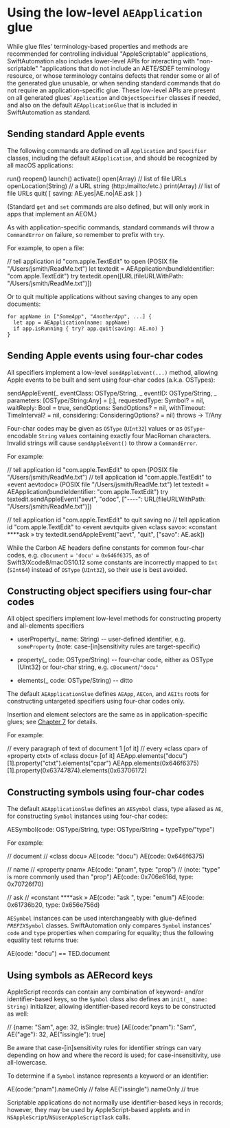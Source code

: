 # Using the low-level `AEApplication` glue

While glue files' terminology-based properties and methods are recommended for controlling individual "AppleScriptable" applications, SwiftAutomation also includes lower-level APIs for interacting with "non-scriptable" "applications that do not include an AETE/SDEF terminology resource, or whose terminology contains defects that render some or all of the generated glue unusable, or when sending standard commands that do not require an application-specific glue. These low-level APIs are present on all generated glues' `Application` and `ObjectSpecifier` classes if needed, and also on the default `AEApplicationGlue` that is included in SwiftAutomation as standard.


## Sending standard Apple events

The following commands are defined on all `Application` and `Specifier` classes, including the default `AEApplication`, and should be recognized by all macOS applications:

  run()
  reopen()
  launch()
  activate()
  open(Array<URL>) // list of file URLs
  openLocation(String) // a URL string (http:/mailto:/etc.)
  print(Array<URL>) // list of file URLs
  quit( [ saving: AE.yes|AE.no|AE.ask ] )

(Standard `get` and `set` commands are also defined, but will only work in apps that implement an AEOM.)

As with application-specific commands, standard commands will throw a `CommandError` on failure, so remember to prefix with `try`.

For example, to open a file:

  // tell application id "com.apple.TextEdit" to open (POSIX file "/Users/jsmith/ReadMe.txt")
  let textedit = AEApplication(bundleIdentifier: "com.apple.TextEdit")
  try textedit.open([URL(fileURLWithPath: "/Users/jsmith/ReadMe.txt")])

Or to quit multiple applications without saving changes to any open documents:

<pre><code>for appName in ["<var>SomeApp</var>", "<var>AnotherApp</var>", ...] {
  let app = AEApplication(name: appName)
  if app.isRunning { try? app.quit(saving: AE.no) }
}</code></pre>


## Sending Apple events using four-char codes

All specifiers implement a low-level `sendAppleEvent(...)` method, allowing Apple events to be built and sent using four-char codes (a.k.a. OSTypes):

  sendAppleEvent(_ eventClass: OSType/String, _ eventID: OSType/String, _ parameters: [OSType/String:Any] = [:],
                 requestedType: Symbol? = nil, waitReply: Bool = true, sendOptions: SendOptions? = nil,
                 withTimeout: TimeInterval? = nil, considering: ConsideringOptions? = nil) throws -> T/Any

Four-char codes may be given as `OSType` (`UInt32`) values or as `OSType`-encodable `String` values containing exactly four MacRoman characters. Invalid strings will cause `sendAppleEvent()` to throw a `CommandError`.

For example:

  // tell application id "com.apple.TextEdit" to open (POSIX file "/Users/jsmith/ReadMe.txt")
  // tell application id "com.apple.TextEdit" to «event aevtodoc» (POSIX file "/Users/jsmith/ReadMe.txt")
  let textedit = AEApplication(bundleIdentifier: "com.apple.TextEdit")
  try textedit.sendAppleEvent("aevt", "odoc", ["----": URL(fileURLWithPath: "/Users/jsmith/ReadMe.txt")])

  // tell application id "com.apple.TextEdit" to quit saving no
  // tell application id "com.apple.TextEdit" to «event aevtquit» given «class savo»: «constant ****ask »
  try textedit.sendAppleEvent("aevt", "quit", ["savo": AE.ask])

<p class="hilitebox">While the Carbon AE headers define constants for common four-char codes, e.g. <code>cDocument</code> = <code>'docu'</code> = <code>0x646f6375</code>, as of Swift3/Xcode8/macOS10.12 some constants are incorrectly mapped to <code>Int</code> (<code>SInt64</code>) instead of <code>OSType</code> (<code>UInt32</code>), so their use is best avoided.</p>


## Constructing object specifiers using four-char codes

All object specifiers implement low-level methods for constructing property and all-elements specifiers

  * userProperty(_ name: String) -- user-defined identifier, e.g. `someProperty` (note: case-[in]sensitivity rules are target-specific)

  * property(_ code: OSType/String) -- four-char code, either as OSType (UInt32) or four-char string, e.g. `cDocument`/`"docu"`

  * elements(_ code: OSType/String) -- ditto

The default `AEApplicationGlue` defines `AEApp`, `AECon`, and `AEIts` roots for constructing untargeted specifiers using four-char codes only. 

Insertion and element selectors are the same as in application-specific glues; see [Chapter 7](object-specifiers.html) for details.


For example:

  // every paragraph of text of document 1 [of it]
  // every «class cpar» of «property ctxt» of «class docu» [of it]
  AEApp.elements("docu")[1].property("ctxt").elements("cpar")
  AEApp.elements(0x646f6375)[1].property(0x63747874).elements(0x63706172)


## Constructing symbols using four-char codes

The default `AEApplicationGlue` defines an `AESymbol` class, type aliased as `AE`, for constructing `Symbol` instances using four-char codes:

  AESymbol(code: OSType/String, type: OSType/String = typeType/"type")

For example:

  // document
  // «class docu»
  AE(code: "docu")
  AE(code: 0x646f6375)

  // name
  // «property pnam»
  AE(code: "pnam", type: "prop") // (note: "type" is more commonly used than "prop")
  AE(code: 0x706e616d, type: 0x70726f70)

  // ask
  // «constant ****ask »
  AE(code: "ask ", type: "enum")
  AE(code: 0x61736b20, type: 0x656e756d)

`AESymbol` instances can be used interchangeably with glue-defined <code><var>PREFIX</var>Symbol</code> classes. SwiftAutomation only compares `Symbol` instances' `code` and `type` properties when comparing for equality; thus the following equality test returns true:

  AE(code: "docu") == TED.document


## Using symbols as AERecord keys

AppleScript records can contain any combination of keyword- and/or identifier-based keys, so the `Symbol` class also defines an `init(_ name: String)` initializer, allowing identifier-based record keys to be constructed as well:

  // {name: "Sam", age: 32, isSingle: true}
  [AE(code:"pnam"): "Sam", AE("age"): 32, AE("issingle"): true]

Be aware that case-[in]sensitivity rules for identifier strings can vary depending on how and where the record is used; for case-insensitivity, use all-lowercase.

To determine if a `Symbol` instance represents a keyword or an identifier:

  AE(code:"pnam").nameOnly // false 
  AE("issingle").nameOnly  // true

Scriptable applications do not normally use identifier-based keys in records; however, they may be used by AppleScript-based applets and in `NSAppleScript`/`NSUserAppleScriptTask` calls.


